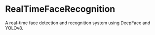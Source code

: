 # RealTimeFaceRecognition
A real-time face detection and recognition system using DeepFace and YOLOv8.
